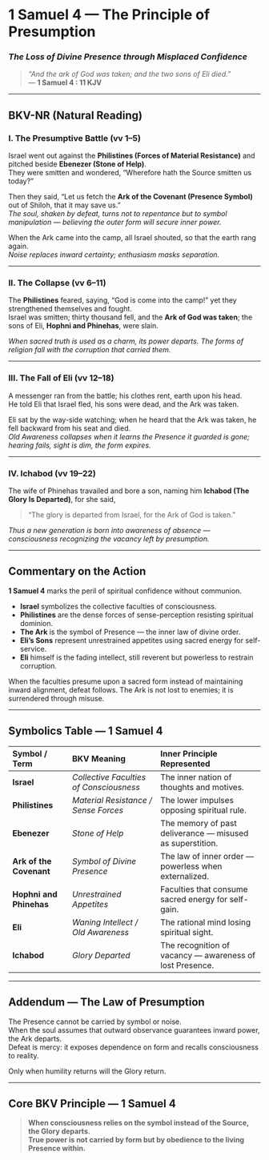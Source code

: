 # **1 Samuel 4 — The Principle of Presumption**
### *The Loss of Divine Presence through Misplaced Confidence*

> _“And the ark of God was taken; and the two sons of Eli died.”_  
> — **1 Samuel 4 : 11 KJV**

---

## **BKV-NR (Natural Reading)**

### **I. The Presumptive Battle (vv 1–5)**  

Israel went out against the **Philistines (Forces of Material Resistance)** and pitched beside **Ebenezer (Stone of Help)**.  
They were smitten and wondered, “Wherefore hath the Source smitten us today?”  

Then they said, “Let us fetch the **Ark of the Covenant (Presence Symbol)** out of Shiloh, that it may save us.”  
*The soul, shaken by defeat, turns not to repentance but to symbol manipulation — believing the outer form will secure inner power.*

When the Ark came into the camp, all Israel shouted, so that the earth rang again.  
*Noise replaces inward certainty; enthusiasm masks separation.*

---

### **II. The Collapse (vv 6–11)**  

The **Philistines** feared, saying, “God is come into the camp!” yet they strengthened themselves and fought.  
Israel was smitten; thirty thousand fell, and the **Ark of God was taken**; the sons of Eli, **Hophni and Phinehas**, were slain.  

*When sacred truth is used as a charm, its power departs.  The forms of religion fall with the corruption that carried them.*

---

### **III. The Fall of Eli (vv 12–18)**  

A messenger ran from the battle; his clothes rent, earth upon his head.  
He told Eli that Israel fled, his sons were dead, and the Ark was taken.  

Eli sat by the way-side watching; when he heard that the Ark was taken, he fell backward from his seat and died.  
*Old Awareness collapses when it learns the Presence it guarded is gone; hearing fails, sight is dim, the form expires.*

---

### **IV. Ichabod (vv 19–22)**  

The wife of Phinehas travailed and bore a son, naming him **Ichabod (The Glory Is Departed)**, for she said,  
> “The glory is departed from Israel, for the Ark of God is taken.”  

*Thus a new generation is born into awareness of absence — consciousness recognizing the vacancy left by presumption.*

---

## **Commentary on the Action**

**1 Samuel 4** marks the peril of spiritual confidence without communion.  

- **Israel** symbolizes the collective faculties of consciousness.  
- **Philistines** are the dense forces of sense-perception resisting spiritual dominion.  
- **The Ark** is the symbol of Presence — the inner law of divine order.  
- **Eli’s Sons** represent unrestrained appetites using sacred energy for self-service.  
- **Eli** himself is the fading intellect, still reverent but powerless to restrain corruption.  

When the faculties presume upon a sacred form instead of maintaining inward alignment, defeat follows.  The Ark is not lost to enemies; it is surrendered through misuse.

---

## **Symbolics Table — 1 Samuel 4**

| Symbol / Term | BKV Meaning | Inner Principle Represented |
|:---|:---|:---|
| **Israel** | *Collective Faculties of Consciousness* | The inner nation of thoughts and motives. |
| **Philistines** | *Material Resistance / Sense Forces* | The lower impulses opposing spiritual rule. |
| **Ebenezer** | *Stone of Help* | The memory of past deliverance — misused as superstition. |
| **Ark of the Covenant** | *Symbol of Divine Presence* | The law of inner order — powerless when externalized. |
| **Hophni and Phinehas** | *Unrestrained Appetites* | Faculties that consume sacred energy for self-gain. |
| **Eli** | *Waning Intellect / Old Awareness* | The rational mind losing spiritual sight. |
| **Ichabod** | *Glory Departed* | The recognition of vacancy — awareness of lost Presence. |

---

## **Addendum — The Law of Presumption**

The Presence cannot be carried by symbol or noise.  
When the soul assumes that outward observance guarantees inward power, the Ark departs.  
Defeat is mercy: it exposes dependence on form and recalls consciousness to reality.  

Only when humility returns will the Glory return.

---

## **Core BKV Principle — 1 Samuel 4**

> **When consciousness relies on the symbol instead of the Source, the Glory departs.  
> True power is not carried by form but by obedience to the living Presence within.**




